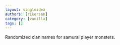 ```yaml
---
layout: singleidea
authors: [rikersan]
category: [vanilla]
tags: []
---
```

Randomized clan names for samurai player monsters.
